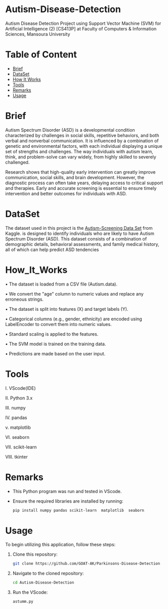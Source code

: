 # Autism-Disease-Detection
Autism Disease Detection Project using Support Vector Machine (SVM) for Artificial Intelligence (2) [CS413P] at Faculty of Computers &amp; Information Sciences, Mansoura University


# Table of Content

* [Brief](#Brief)
* [DataSet](#DataSet)
* [How It Works](#How_It_Works)
* [Tools](#Tools)
* [Remarks](#Remarks)
* [Usage](#Usage)



# Brief

Autism Spectrum Disorder (ASD) is a developmental condition characterized by challenges in social skills, repetitive behaviors, and both verbal and nonverbal communication. It is influenced by a combination of genetic and environmental factors, with each individual displaying a unique set of strengths and challenges. The way individuals with autism learn, think, and problem-solve can vary widely, from highly skilled to severely challenged.

Research shows that high-quality early intervention can greatly improve communication, social skills, and brain development. However, the diagnostic process can often take years, delaying access to critical support and therapies. Early and accurate screening is essential to ensure timely intervention and better outcomes for individuals with ASD.


# DataSet

The dataset used in this project is the [Autism-Screening Data Set](https://www.kaggle.com/datasets/andrewmvd/autism-screening-on-adults) from Kaggle.  is designed to identify individuals who are likely to have Autism Spectrum Disorder (ASD). This dataset consists of a combination of demographic details, behavioral assessments, and family medical history, all of which can help predict ASD tendencies


# How_It_Works

 • The dataset is loaded from a CSV file (Autism.data).
 
 • We convert the "age" column to numeric values and replace any erroneous strings.
 
 • The dataset is split into features (X) and target labels (Y).

 • Categorical columns (e.g., gender, ethnicity) are encoded using LabelEncoder to convert them into numeric values.
 
 • Standard scaling is applied to the features.
 
 • The SVM model is trained on the training data.
 
 • Predictions are made based on the user input.

 

# Tools

  I.	VScode(IDE)
  
  II.	Python 3.x
  
  III. numpy
  
  IV. pandas 

  v. matplotlib
  
  VI.  seaborn
  
  VII. scikit-learn

  VIII. tkinter

  


# Remarks

* This Python program was run and tested in VScode.
  
* Ensure the required libraries are installed by running:
  
  ```bash
  pip install numpy pandas scikit-learn  matplotlib  seaborn   
# Usage

To begin utilizing this application, follow these steps:

1. Clone this repository:
   
   ```bash
   git clone https://github.com/GOAT-AK/Parkinsons-Disease-Detection

2. Navigate to the cloned repository:

   ```bash
   cd Autism-Disease-Detection

3. Run the VScode:

   ```bash
   astumm.py
